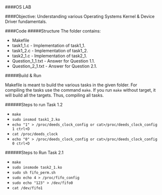####OS LAB

####Objective:
Understanding various Operating Systems Kernel & Device Driver fundamentals.

####Code 
#####Structure
The folder contains: 
- Makefile 
- task1_1.c - Implementation of task1_1. 
- task1_2.c - Implementation of task1_2. 
- task2_1.c - Implementation of task2_1.
- Question_1_1.txt - Answer for Question 1.1.
- Question_2_1.txt - Answer for Question 2.1.

#####Build & Run
 
Makefile is meant to build the various tasks in the given folder.
For compiling the tasks use the command ```make```. 
If you run ```make``` without target, it will build all the targets.
Thus, compiling all tasks.

######Steps to run Task 1.2
 - ```make```
 - ```sudo insmod task1_2.ko```
 - ```echo "1" > /proc/deeds_clock_config or cat>/proc/deeds_clock_config 1 ctrl+D```
 - ```cat /proc/deeds_clock```
 - ```echo "0" > /proc/deeds_clock_config or cat>/proc/deeds_clock_config 0 ctrl+D```

######Steps to Run Task 2.1
 - ```make```
 - ```sudo insmode task2_1.ko```
 - ```sudo sh fifo_perm.sh```
 - ```sudo echo 4 > /proc/fifo_config```
 - ```sudo echo "123" > /dev/fifo0```
 - ```cat /dev/fifo1```
